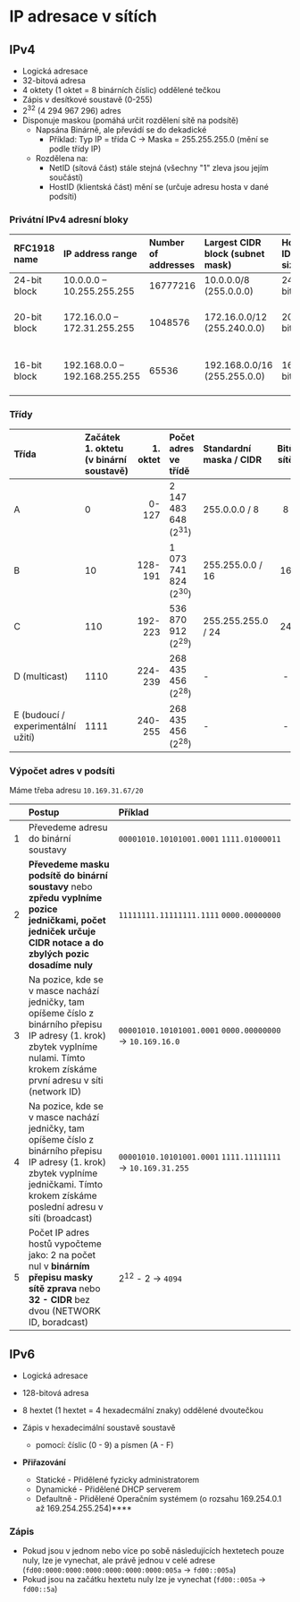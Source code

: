 # IP adresace v sítích
## IPv4
* Logická adresace
* 32-bitová adresa
* 4 oktety (1 oktet = 8 binárních číslic) oddělené tečkou
* Zápis v desítkové soustavě (0-255)
* 2<sup>32</sup> (4 294 967 296) adres
* Disponuje maskou (pomáhá určit rozdělení sítě na podsítě)
  * Napsána Binárně, ale převádí se do dekadické
      * Příklad: Typ IP = třída C -> Maska = 255.255.255.0 (mění se podle třídy IP)
  * Rozdělena na:
      * NetID (sítová část) stále stejná (všechny "1" zleva jsou jejím součástí)
      * HostID (klientská část) mění se (určuje adresu hosta v dané podsíti)

### Privátní IPv4 adresní bloky
|  RFC1918 name | IP address range              | Number of addresses | Largest CIDR block (subnet mask) | Host ID size | Mask bits | Classful description            |
| :------------ | :---------------------------- | :------------------ | :------------------------------- | :----------- | :-------- | :------------------------------ |
| 24-bit block  | 10.0.0.0 – 10.255.255.255     | 16777216            | 10.0.0.0/8 (255.0.0.0)           | 24 bits      | 8 bits    | single class A network          |
| 20-bit block  | 172.16.0.0 – 172.31.255.255   | 1048576             | 172.16.0.0/12 (255.240.0.0)      | 20 bits      | 12 bits   | 16 contiguous class B networks  |
| 16-bit block  | 192.168.0.0 – 192.168.255.255 | 65536               | 192.168.0.0/16 (255.255.0.0)     | 16 bits      | 16 bits   | 256 contiguous class C networks |

### Třídy
| Třída                                | Začátek 1. oktetu (v binární soustavě) | 1. oktet | Počet adres ve třídě            | Standardní maska / CIDR            | Bitů sítě | Bitů hosta | Počet podsítí              | Počet adres na podsíť       |
| :----------------------------------- | :------------------------------------- | -------: | :------------------------------ | :--------------------------------- | :-------: | :--------: | :------------------------- | :-------------------------- |
| A                                    | 0                                      | 0-127    | 2 147 483 648 (2<sup>31</sup>)  | 255.0.0.0 / 8                      | 8         | 24         | 128 (2<sup>7</sup>)        | 16 777 216 (2<sup>24</sup>) |
| B                                    | 10                                     | 128-191  | 1 073 741 824 (2<sup>30</sup>)  | 255.255.0.0 / 16                   | 16        | 16         | 16 384 (2<sup>14</sup>)    | 65 536 (2<sup>16</sup>)     |
| C                                    | 110                                    | 192-223  | 536 870 912 (2<sup>29</sup>)    | 255.255.255.0 / 24                 | 24        | 8          | 2 097 152 (2<sup>21</sup>) | 256 (2<sup>8</sup>)         |
| D (multicast)                        | 1110                                   | 224-239  | 268 435 456 (2<sup>28</sup>)    | -                                  | -         | -          | -                          | -                           |
| E (budoucí / experimentální užití)   | 1111                                   | 240-255  | 268 435 456 (2<sup>28</sup>)    | -                                  | -         | -          | -                          | -                           |

### Výpočet adres v podsíti

Máme třeba adresu `10.169.31.67/20`

|   | Postup                                                                                                                                                                                    | Příklad                                                                    |
|:-:| :---------------------------------------------------------------------------------------------------------------------------------------------------------------------------------------- | :------------------------------------------------------------------------- |
| 1 | Převedeme adresu do binární soustavy                                                                                                                                                      | `00001010.10101001.0001`&nbsp;`1111.01000011`                              |
| 2 | **Převedeme masku podsítě do binární soustavy** nebo **zpředu vyplníme pozice jedničkami, počet jedniček určuje CIDR notace a do zbylých pozic dosadíme nuly**                            | `11111111.11111111.1111`&nbsp;`0000.00000000`                              |
| 3 | Na pozice, kde se v masce nachází jedničky, tam opíšeme číslo z binárního přepisu IP adresy (1. krok) zbytek vyplníme nulami. Tímto krokem získáme první adresu v síti (network ID)       | `00001010.10101001.0001`&nbsp;`0000.00000000`&nbsp;->&nbsp;`10.169.16.0`   |
| 4 | Na pozice, kde se v masce nachází jedničky, tam opíšeme číslo z binárního přepisu IP adresy (1. krok) zbytek vyplníme jedničkami. Tímto krokem získáme poslední adresu v síti (broadcast) | `00001010.10101001.0001`&nbsp;`1111.11111111`&nbsp;->&nbsp;`10.169.31.255` |
| 5 | Počet IP adres hostů vypočteme jako: 2 na počet nul v **binárním přepisu masky sítě zprava** nebo **32 - CIDR** bez dvou (NETWORK ID, boradcast)                                          | 2<sup>12</sup>&nbsp;-&nbsp;2&nbsp;->&nbsp;`4094`                           |

## IPv6
* Logická adresace
* 128-bitová adresa
* 8 hextet (1 hextet = 4 hexadecmální znaky) oddělené dvoutečkou
* Zápis v hexadecimální soustavě soustavě
    * pomocí: číslic (0 - 9) a písmen (A - F)

* **Přiřazování**
     * Statické - Přidělené fyzicky administratorem
     * Dynamické - Přidělené DHCP serverem
     * Defaultně - Přidělené Operačním systémem (o rozsahu 169.254.0.1 až 169.254.255.254)****

### Zápis
* Pokud jsou v jednom nebo více po sobě následujících hextetech pouze nuly, lze je vynechat, ale právě jednou v celé adrese (`fd00:0000:0000:0000:0000:0000:0000:005a` -> `fd00::005a`)
* Pokud jsou na začátku hextetu nuly lze je vynechat (`fd00::005a` -> `fd00::5a`)

